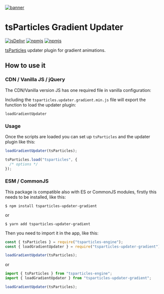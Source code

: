 [![banner](https://particles.js.org/images/banner3.png)](https://particles.js.org)

# tsParticles Gradient Updater

[![jsDelivr](https://data.jsdelivr.com/v1/package/npm/tsparticles-updater-gradient/badge)](https://www.jsdelivr.com/package/npm/tsparticles-updater-gradient)
[![npmjs](https://badge.fury.io/js/tsparticles-updater-gradient.svg)](https://www.npmjs.com/package/tsparticles-updater-gradient)
[![npmjs](https://img.shields.io/npm/dt/tsparticles-updater-gradient)](https://www.npmjs.com/package/tsparticles-updater-gradient)

[tsParticles](https://github.com/matteobruni/tsparticles) updater plugin for gradient animations.

## How to use it

### CDN / Vanilla JS / jQuery

The CDN/Vanilla version JS has one required file in vanilla configuration:

Including the `tsparticles.updater.gradient.min.js` file will export the function to load the updater plugin:

```text
loadGradientUpdater
```

### Usage

Once the scripts are loaded you can set up `tsParticles` and the updater plugin like this:

```javascript
loadGradientUpdater(tsParticles);

tsParticles.load("tsparticles", {
  /* options */
});
```

### ESM / CommonJS

This package is compatible also with ES or CommonJS modules, firstly this needs to be installed, like this:

```shell
$ npm install tsparticles-updater-gradient
```

or

```shell
$ yarn add tsparticles-updater-gradient
```

Then you need to import it in the app, like this:

```javascript
const { tsParticles } = require("tsparticles-engine");
const { loadGradientUpdater } = require("tsparticles-updater-gradient");

loadGradientUpdater(tsParticles);
```

or

```javascript
import { tsParticles } from "tsparticles-engine";
import { loadGradientUpdater } from "tsparticles-updater-gradient";

loadGradientUpdater(tsParticles);
```
